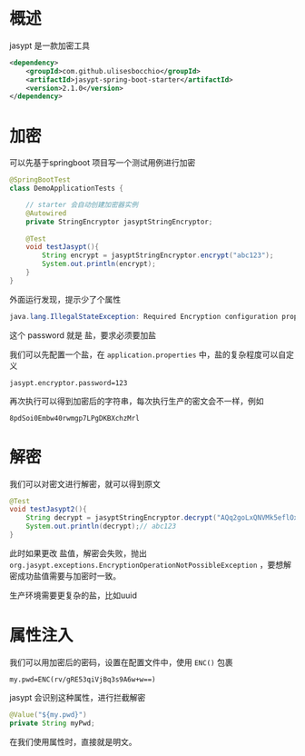 # 概述

jasypt 是一款加密工具

```xml
<dependency>
    <groupId>com.github.ulisesbocchio</groupId>
    <artifactId>jasypt-spring-boot-starter</artifactId>
    <version>2.1.0</version>
</dependency>
```

# 加密

可以先基于springboot 项目写一个测试用例进行加密

```java
@SpringBootTest
class DemoApplicationTests {

    // starter 会自动创建加密器实例
    @Autowired
    private StringEncryptor jasyptStringEncryptor;
    
    @Test
    void testJasypt(){
        String encrypt = jasyptStringEncryptor.encrypt("abc123");
        System.out.println(encrypt);
    }
}
```

外面运行发现，提示少了个属性

```java
java.lang.IllegalStateException: Required Encryption configuration property missing: jasypt.encryptor.password
```

这个 password 就是 盐，要求必须要加盐

我们可以先配置一个盐，在 `application.properties` 中，盐的复杂程度可以自定义

```properties
jasypt.encryptor.password=123
```

再次执行可以得到加密后的字符串，每次执行生产的密文会不一样，例如

```
8pdSoi0Embw40rwmgp7LPgDKBXchzMrl
```

# 解密

我们可以对密文进行解密，就可以得到原文

```java
@Test
void testJasypt2(){
    String decrypt = jasyptStringEncryptor.decrypt("AQq2goLxQNVMk5eflOxzrg==");
    System.out.println(decrypt);// abc123
}
```

此时如果更改 盐值，解密会失败，抛出 `org.jasypt.exceptions.EncryptionOperationNotPossibleException` ，要想解密成功盐值需要与加密时一致。

生产环境需要更复杂的盐，比如uuid

# 属性注入

我们可以用加密后的密码，设置在配置文件中，使用 `ENC()` 包裹

```properties
my.pwd=ENC(rv/gRE53qiVjBq3s9A6w+w==)
```

jasypt 会识别这种属性，进行拦截解密

```java
@Value("${my.pwd}")
private String myPwd;
```

在我们使用属性时，直接就是明文。
